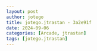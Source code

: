 ```yaml
---
layout: post
author: jotego
title: jotego.jtrastan - 3a2e91f
date: 2024-09-06
categories: [Arcade, jtrastan]
tags: [jotego.jtrastan]
---
```


